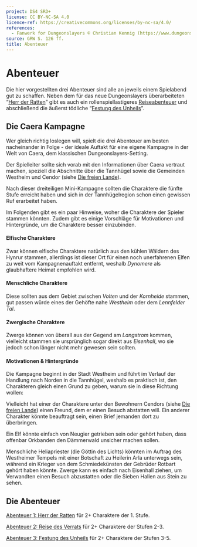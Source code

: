 ```yaml
---
project: DS4 SRD+
license: CC BY-NC-SA 4.0
licence-ref: https://creativecommons.org/licenses/by-nc-sa/4.0/
references: 
  - Fanwerk for Dungeonslayers © Christian Kennig (https://www.dungeonslayers.net/)
source: GRW S. 126 ff.
title: Abenteuer
---
```


# Abenteuer

Die hier vorgestellten drei Abenteuer sind alle an jeweils einem Spielabend gut zu schaffen. Neben dem für das neue Dungeonslayers überarbeiteten “[Herr der Ratten](abenteuer-herr-der-ratten.md)” gibt es auch ein rollenspiellastigeres [Reiseabenteuer](abenteuer-reise-des-verrats.md) und abschließend die äußerst tödliche “[Festung des Unheils](abenteuer-festung-des-unheils.md)”.

## Die Caera Kampagne

Wer gleich richtig loslegen will, spielt die drei Abenteuer am besten nacheinander in Folge - der ideale Auftakt für eine eigene Kampagne in der Welt von Caera, dem klassischen Dungeonslayers-Setting.

Der Spielleiter sollte sich vorab mit den Informationen über Caera vertraut machen, speziell die Abschnitte über die Tannhügel sowie die Gemeinden Westheim und Cendor (siehe [Die freien Lande](caera.md#die-freien-lande)).

Nach dieser dreiteiligen Mini-Kampagne sollten die Charaktere die fünfte Stufe erreicht haben und sich in der Tannhügelregion schon einen gewissen Ruf erarbeitet haben.

Im Folgenden gibt es ein paar Hinweise, woher die Charaktere der Spieler stammen könnten. Zudem gibt es einige Vorschläge für Motivationen und Hintergründe, um die Charaktere besser einzubinden.

#### Elfische Charaktere

Zwar können elfische Charaktere natürlich aus den kühlen Wäldern des Hynrur stammen, allerdings ist dieser Ort für einen noch unerfahrenen Elfen zu weit vom Kampagnenauftakt entfernt, weshalb _Dynomere_ als glaubhaftere Heimat empfohlen wird.

#### Menschliche Charaktere

Diese sollten aus dem Gebiet zwischen _Volten_ und der _Kornheide_ stammen, gut passen würde eines der Gehöfte nahe _Westheim_ oder dem _Lennfelder Tal_.

#### Zwergische Charaktere

Zwerge können von überall aus der Gegend am _Langstrom_ kommen, vielleicht stammen sie ursprünglich sogar direkt aus _Eisenhall_, wo sie jedoch schon länger nicht mehr gewesen sein sollten.

#### Motivationen & Hintergründe

Die Kampagne beginnt in der Stadt Westheim und führt im Verlauf der Handlung nach Norden in die Tannhügel, weshalb es praktisch ist, den Charakteren gleich einen Grund zu geben, warum sie in diese Richtung wollen:

Vielleicht hat einer der Charaktere unter den Bewohnern Cendors (siehe [Die freien Lande](caera.md#cendor)) einen Freund, dem er einen Besuch abstatten will. Ein anderer Charakter könnte beauftragt sein, einen Brief jemanden dort zu
überbringen.

Ein Elf könnte einfach von Neugier getrieben sein oder gehört haben, dass offenbar Orkbanden den Dämmerwald unsicher machen sollen.

Menschliche Heliapriester (die Göttin des Lichts) könnten im Auftrag des Westheimer Tempels mit einer Botschaft zu Heilerin Arla unterwegs sein, während ein Krieger von dem Schmiedekünsten der Gebrüder Rotbart gehört haben könnte. Zwerge kann es einfach nach Eisenhall ziehen, um Verwandten einen Besuch abzustatten oder die Sieben Hallen aus Stein zu sehen.

## Die Abenteuer

[Abenteuer 1: Herr der Ratten](abenteuer-herr-der-ratten.md) für 2+ Charaktere der 1. Stufe.

[Abenteuer 2: Reise des Verrats](abenteuer-reise-des-verrats.md) für 2+ Charaktere der Stufen 2-3.

[Abenteuer 3: Festung des Unheils](abenteuer-festung-des-unheils.md) für 2+ Charaktere der Stufen 3-5.

